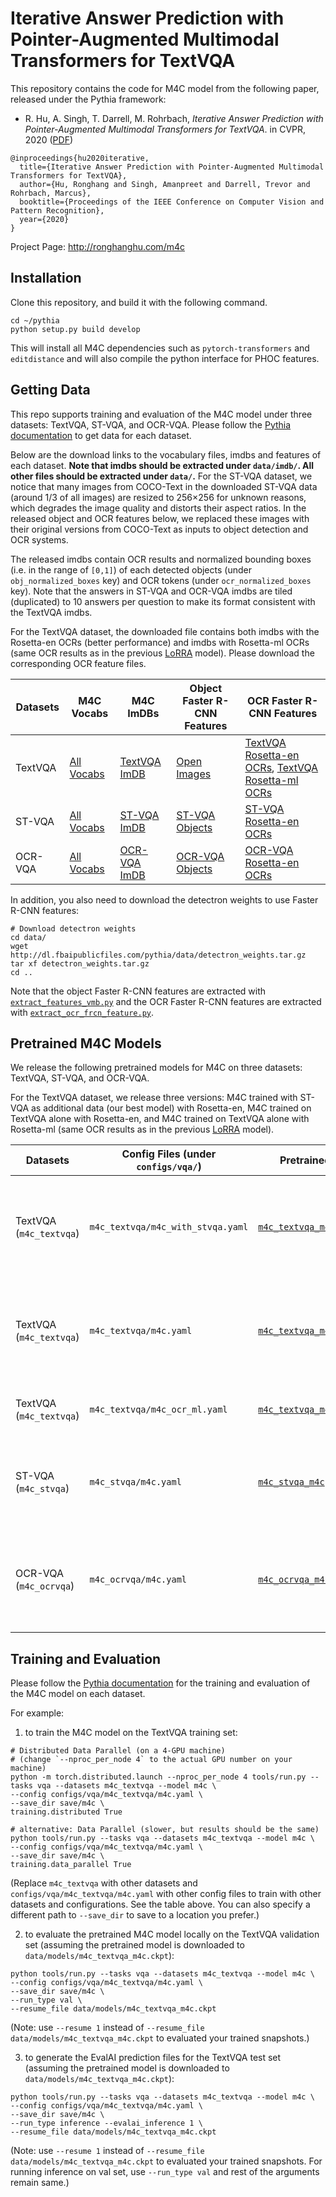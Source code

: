 # Iterative Answer Prediction with Pointer-Augmented Multimodal Transformers for TextVQA

This repository contains the code for M4C model from the following paper, released under the Pythia framework:

* R. Hu, A. Singh, T. Darrell, M. Rohrbach, *Iterative Answer Prediction with Pointer-Augmented Multimodal Transformers for TextVQA*. in CVPR, 2020 ([PDF](https://arxiv.org/pdf/1911.06258.pdf))
```
@inproceedings{hu2020iterative,
  title={Iterative Answer Prediction with Pointer-Augmented Multimodal Transformers for TextVQA},
  author={Hu, Ronghang and Singh, Amanpreet and Darrell, Trevor and Rohrbach, Marcus},
  booktitle={Proceedings of the IEEE Conference on Computer Vision and Pattern Recognition},
  year={2020}
}
```

Project Page: http://ronghanghu.com/m4c

## Installation

Clone this repository, and build it with the following command.
```
cd ~/pythia
python setup.py build develop
```
This will install all M4C dependencies such as `pytorch-transformers` and `editdistance` and will also compile the python interface for PHOC features.

## Getting Data

This repo supports training and evaluation of the M4C model under three datasets: TextVQA, ST-VQA, and OCR-VQA. Please follow the [Pythia documentation](https://learnpythia.readthedocs.io/en/latest/tutorials/quickstart.html#getting-data) to get data for each dataset.

Below are the download links to the vocabulary files, imdbs and features of each dataset. **Note that imdbs should be extracted under `data/imdb/`. All other files should be extracted under `data/`.** For the ST-VQA dataset, we notice that many images from COCO-Text in the downloaded ST-VQA data (around 1/3 of all images) are resized to 256×256 for unknown reasons, which degrades the image quality and distorts their aspect ratios. In the released object and OCR features below, we replaced these images with their original versions from COCO-Text as inputs to object detection and OCR systems.

The released imdbs contain OCR results and normalized bounding boxes (i.e. in the range of `[0,1]`) of each detected objects (under `obj_normalized_boxes` key) and OCR tokens (under `ocr_normalized_boxes` key). Note that the answers in ST-VQA and OCR-VQA imdbs are tiled (duplicated) to 10 answers per question to make its format consistent with the TextVQA imdbs.

For the TextVQA dataset, the downloaded file contains both imdbs with the Rosetta-en OCRs (better performance) and imdbs with Rosetta-ml OCRs (same OCR results as in the previous [LoRRA](http://openaccess.thecvf.com/content_CVPR_2019/papers/Singh_Towards_VQA_Models_That_Can_Read_CVPR_2019_paper.pdf) model). Please download the corresponding OCR feature files.

| Datasets      | M4C Vocabs | M4C ImDBs | Object Faster R-CNN Features | OCR Faster R-CNN Features |
|--------------|-----|-----|-------------------------------|-------------------------------|
| TextVQA      | [All Vocabs](https://dl.fbaipublicfiles.com/pythia/m4c/data/m4c_vocabs.tar.gz) | [TextVQA ImDB](https://dl.fbaipublicfiles.com/pythia/m4c/data/imdb/m4c_textvqa.tar.gz) | [Open Images](https://dl.fbaipublicfiles.com/pythia/features/open_images.tar.gz) | [TextVQA Rosetta-en OCRs](https://dl.fbaipublicfiles.com/pythia/m4c/data/m4c_textvqa_ocr_en_frcn_features.tar.gz), [TextVQA Rosetta-ml OCRs](https://dl.fbaipublicfiles.com/pythia/m4c/data/m4c_textvqa_ocr_ml_frcn_features.tar.gz) |
| ST-VQA      | [All Vocabs](https://dl.fbaipublicfiles.com/pythia/m4c/data/m4c_vocabs.tar.gz) | [ST-VQA ImDB](https://dl.fbaipublicfiles.com/pythia/m4c/data/imdb/m4c_stvqa.tar.gz) | [ST-VQA Objects](https://dl.fbaipublicfiles.com/pythia/m4c/data/m4c_stvqa_obj_frcn_features.tar.gz) | [ST-VQA Rosetta-en OCRs](https://dl.fbaipublicfiles.com/pythia/m4c/data/m4c_stvqa_ocr_en_frcn_features.tar.gz) |
| OCR-VQA      | [All Vocabs](https://dl.fbaipublicfiles.com/pythia/m4c/data/m4c_vocabs.tar.gz) | [OCR-VQA ImDB](https://dl.fbaipublicfiles.com/pythia/m4c/data/imdb/m4c_ocrvqa.tar.gz) | [OCR-VQA Objects](https://dl.fbaipublicfiles.com/pythia/m4c/data/m4c_ocrvqa_obj_frcn_features.tar.gz) | [OCR-VQA Rosetta-en OCRs](https://dl.fbaipublicfiles.com/pythia/m4c/data/m4c_ocrvqa_ocr_en_frcn_features.tar.gz) |

In addition, you also need to download the detectron weights to use Faster R-CNN features:
```
# Download detectron weights
cd data/
wget http://dl.fbaipublicfiles.com/pythia/data/detectron_weights.tar.gz
tar xf detectron_weights.tar.gz
cd ..
```

Note that the object Faster R-CNN features are extracted with [`extract_features_vmb.py`](../../pythia/scripts/features/extract_features_vmb.py) and the OCR Faster R-CNN features are extracted with [`extract_ocr_frcn_feature.py`](../../projects/M4C/scripts/extract_ocr_frcn_feature.py).

## Pretrained M4C Models

We release the following pretrained models for M4C on three datasets: TextVQA, ST-VQA, and OCR-VQA.

For the TextVQA dataset, we release three versions: M4C trained with ST-VQA as additional data (our best model) with Rosetta-en, M4C trained on TextVQA alone with Rosetta-en, and M4C trained on TextVQA alone with Rosetta-ml (same OCR results as in the previous [LoRRA](http://openaccess.thecvf.com/content_CVPR_2019/papers/Singh_Towards_VQA_Models_That_Can_Read_CVPR_2019_paper.pdf) model).

| Datasets  | Config Files (under `configs/vqa/`)         | Pretrained Models | Metrics                     | Notes                         |
|--------|------------------|----------------------------|-------------------------------|-------------------------------|
| TextVQA (`m4c_textvqa`) | `m4c_textvqa/m4c_with_stvqa.yaml` | [`m4c_textvqa_m4c_with_stvqa`](https://dl.fbaipublicfiles.com/pythia/m4c/m4c_release_models/m4c_textvqa/m4c_textvqa_m4c_with_stvqa.ckpt) | val accuracy - 40.55%; test accuracy - 40.46% | Rosetta-en OCRs; ST-VQA as additional data |
| TextVQA (`m4c_textvqa`) | `m4c_textvqa/m4c.yaml` | [`m4c_textvqa_m4c`](https://dl.fbaipublicfiles.com/pythia/m4c/m4c_release_models/m4c_textvqa/m4c_textvqa_m4c.ckpt) | val accuracy - 39.40%; test accuracy - 39.01% | Rosetta-en OCRs |
| TextVQA (`m4c_textvqa`) | `m4c_textvqa/m4c_ocr_ml.yaml` | [`m4c_textvqa_m4c_ocr_ml`](https://dl.fbaipublicfiles.com/pythia/m4c/m4c_release_models/m4c_textvqa/m4c_textvqa_m4c_ocr_ml.ckpt) | val accuracy - 37.06% | Rosetta-ml OCRs |
| ST-VQA (`m4c_stvqa`)  | `m4c_stvqa/m4c.yaml` | [`m4c_stvqa_m4c`](https://dl.fbaipublicfiles.com/pythia/m4c/m4c_release_models/m4c_stvqa/m4c_stvqa_m4c.ckpt) | val ANLS - 0.472 (accuracy - 38.05%); test ANLS - 0.462 | Rosetta-en OCRs |
| OCR-VQA (`m4c_ocrvqa`) | `m4c_ocrvqa/m4c.yaml` | [`m4c_ocrvqa_m4c`](https://dl.fbaipublicfiles.com/pythia/m4c/m4c_release_models/m4c_ocrvqa/m4c_ocrvqa_m4c.ckpt) | val accuracy - 63.52%; test accuracy - 63.87% | Rosetta-en OCRs |

## Training and Evaluation

Please follow the [Pythia documentation](https://learnpythia.readthedocs.io/en/latest/tutorials/quickstart.html#training) for the training and evaluation of the M4C model on each dataset.

For example:

1) to train the M4C model on the TextVQA training set:
```
# Distributed Data Parallel (on a 4-GPU machine)
# (change `--nproc_per_node 4` to the actual GPU number on your machine)
python -m torch.distributed.launch --nproc_per_node 4 tools/run.py --tasks vqa --datasets m4c_textvqa --model m4c \
--config configs/vqa/m4c_textvqa/m4c.yaml \
--save_dir save/m4c \
training.distributed True

# alternative: Data Parallel (slower, but results should be the same)
python tools/run.py --tasks vqa --datasets m4c_textvqa --model m4c \
--config configs/vqa/m4c_textvqa/m4c.yaml \
--save_dir save/m4c \
training.data_parallel True
```
(Replace `m4c_textvqa` with other datasets and `configs/vqa/m4c_textvqa/m4c.yaml` with other config files to train with other datasets and configurations. See the table above. You can also specify a different path to `--save_dir` to save to a location you prefer.)

2) to evaluate the pretrained M4C model locally on the TextVQA validation set (assuming the pretrained model is downloaded to `data/models/m4c_textvqa_m4c.ckpt`):
```
python tools/run.py --tasks vqa --datasets m4c_textvqa --model m4c \
--config configs/vqa/m4c_textvqa/m4c.yaml \
--save_dir save/m4c \
--run_type val \
--resume_file data/models/m4c_textvqa_m4c.ckpt
```
(Note: use `--resume 1` instead of `--resume_file data/models/m4c_textvqa_m4c.ckpt` to evaluated your trained snapshots.)

3) to generate the EvalAI prediction files for the TextVQA test set (assuming the pretrained model is downloaded to `data/models/m4c_textvqa_m4c.ckpt`):
```
python tools/run.py --tasks vqa --datasets m4c_textvqa --model m4c \
--config configs/vqa/m4c_textvqa/m4c.yaml \
--save_dir save/m4c \
--run_type inference --evalai_inference 1 \
--resume_file data/models/m4c_textvqa_m4c.ckpt
```
(Note: use `--resume 1` instead of `--resume_file data/models/m4c_textvqa_m4c.ckpt` to evaluated your trained snapshots. For running inference on val set, use `--run_type val` and rest of the arguments remain same.)
